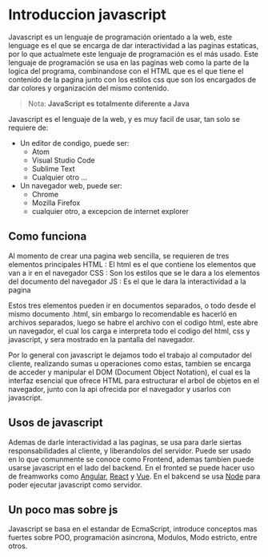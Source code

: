 # Introduccion javascript

Javascript es un lenguaje de programación orientado a la web, este lenguage es el que se encarga de dar interactividad a las paginas estaticas, por lo que actualmete este lenguaje de programación es el más usado.
Este lenguaje de programación se usa en las paginas web como la parte de la logica del programa, combinandose con el HTML que es el que tiene el contenido de la pagina junto con los estilos css que son los encargados de dar colores y organización del mismo contenido.

> Nota:
> **JavaScript es totalmente diferente a Java**

Javascript es el lenguaje de la web, y es muy facil de usar, tan solo se requiere de:
- Un editor de condigo, puede ser:
    - Atom
    - Visual Studio Code
    - Sublime Text
    - Cualquier otro ...
- Un navegador web, puede ser:
    - Chrome
    - Mozilla Firefox
    - cualquier otro, a excepcion de internet explorer

## Como funciona
Al momento de crear una pagina web sencilla, se requieren de tres elementos principales
HTML
: El html es el que contiene los elementos que van a ir en el navegador
CSS
: Son los estilos que se le dara a los elementos del documento del navegador
JS
: Es el que le dara la interactividad a la pagina

Estos tres elementos pueden ir en documentos separados, o todo desde el mismo documento .html, sin embargo lo recomendable es hacerló en archivos separados, luego se habre el archivo con el codigo html, este abre un navegador, el cual los carga e interpreta todo el codigo del html, css y javascript, y sera mostrado en la pantalla del navegador.

Por lo general con javascript le dejamos todo el trabajo al computador del cliente, realizando sumas u operaciones como estas, tambien se encarga de acceder y manipular el DOM (Document Object Notation), el cual es la interfaz esencial que ofrece HTML para estructurar el arbol de objetos en el navegador, junto con la api ofrecida por el navegador y usarlos con javascript.

## Usos de javascript
Ademas de darle interactividad a las paginas, se usa para darle siertas responsabilidades al cliente, y liberandolos del servidor.
Puede ser usado en lo que comunmente se conoce como Frontend, ademas tambien puede usarse javascript en el lado del backend.
En el fronted se puede hacer uso de freamworks como [Angular](https://angular.io/), [React](https://es.reactjs.org/) y [Vue](https://vuejs.org/).
En el bakcend se usa [Node](https://nodejs.org/es/) para poder ejecutar javascript como servidor.

## Un poco mas sobre js
Javascript se basa en el estandar de EcmaScript, introduce conceptos mas fuertes sobre POO, programación asincrona, Modulos, Modo estricto, entre otros.